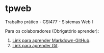 # tpweb
Trabalho prático - CSI477 - Sistemas Web I

Para os colaboradores (Obrigatório aprender): 

1. [Link para aprender Markdown-GitHub](https://guides.github.com/features/mastering-markdown/).
2. [Link para aprender Git](https://www.codecademy.com/learn/learn-git).
